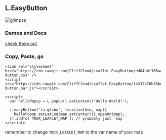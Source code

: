 ## L.EasyButton

![glimpse](https://raw.githubusercontent.com/CliffCloud/Leaflet.EasyButton/dist/img/alert_example.gif)

### Demos and Docs

[check them out](http://danielmontague.com/projects/easyButton.js/v1/examples/)

### Copy, Paste, go


    <link rel="stylesheet" href="https://cdn.rawgit.com/CliffCloud/Leaflet.EasyButton/dd04bbf160aa33c44aa63e8a744b3632c162c340/src/easy-button.css" />
    <script src="https://cdn.rawgit.com/CliffCloud/Leaflet.EasyButton/14332b70b18bdec80f4cce86c643372883bf90aa/src/easy-button.bar.js"></script>

    <script>
      var helloPopup = L.popup().setContent('Hello World!');

      L.easyButton('fa-globe', function(btn, map){
        helloPopup.setLatLng(map.getCenter()).openOn(map);
      }).addTo( YOUR_LEAFLET_MAP ); // probably just `map`
    </script>

remember to change `YOUR_LEAFLET_MAP` to the var name of your map
